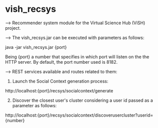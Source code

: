 vish_recsys
===========

--> Recommender system module for the Virtual Science Hub (ViSH) project.


--> The vish_recsys.jar can be executed with parameters as follows:

java -jar vish_recsys.jar {port}

Being {port} a number that specifies in which port will listen on the the HTTP server.
By default, the port number used is 8182.


--> REST services available and routes related to them:

1) Launch the Social Context generation process: 

http://localhost:{port}/recsys/socialcontext/generate


2) Discover the closest user's cluster considering a user id passed as a parameter as follows:

http://localhost:{port}/recsys/socialcontext/discoverusercluster?userid={number}
